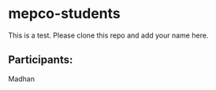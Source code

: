 # mepco-students

This is a test. Please clone this repo and add your name here.

Participants:
  -
Madhan
